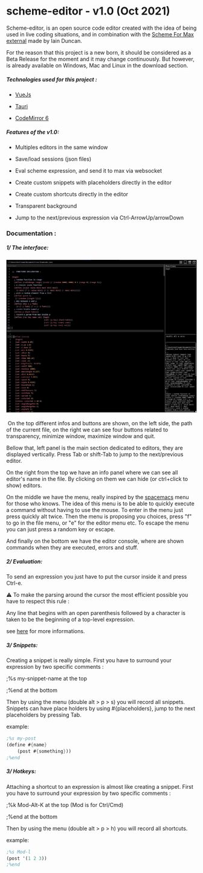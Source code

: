 # scheme-editor - v1.0 (Oct 2021)

Scheme-editor, is an open source code editor created with the idea of being used in live coding situations, and in combination with the [Scheme For Max external](https://github.com/iainctduncan/scheme-for-max) made by Iain Duncan.

For the reason that this project is a new born, it should be considered as a Beta Release for the moment and it may change continuously. But however, is already available on Windows, Mac and Linux in the download section.

##### Technologies used for this project :

- [VueJs](https://vuejs.org/)

- [Tauri](https://tauri.studio/en/)

- [CodeMirror 6](https://codemirror.net/6/)

  

##### Features of the v1.0: 

- Multiples editors in the same window

- Save/load sessions (json files)

- Eval scheme expression, and send it to max via websocket

- Create custom snippets with placeholders directly in the editor

- Create custom shortcuts directly in the editor

- Transparent background

- Jump to the next/previous expression via Ctrl-ArrowUp/arrowDown

  

### Documentation :

##### 1/ The interface:

### ![pic1](./doc/pic1.jpg)
​	On the top different infos and buttons are shown, on the left side, the path of the current file, on the right we can see four buttons related to transparency, minimize window, maximize window and quit.	

Bellow that, left panel is the main section dedicated to editors, they are displayed vertically. Press Tab or shift-Tab to jump to the next/previous editor.

On the right from the top we have an info panel where we can see all editor's name in the file. By clicking on them we can hide (or ctrl+click to show) editors.

On the middle we have the menu, really inspired by the [spacemacs](https://www.spacemacs.org/) menu for those who knows. The idea of this menu is to be able to quickly execute a command without having to use the mouse. To enter in the menu just press quickly alt twice. Then the menu is proposing you choices, press "f" to go in the file menu, or "e" for the editor menu etc. To escape the menu you can just press a random key or escape.

And finally on the bottom we have the editor console, where are shown commands when they are executed, errors and stuff.  



##### 2/ Evaluation:



To send an expression you just have to put the cursor inside it and press Ctrl-e.

⚠ To make the parsing around the cursor the most efficient possible you have to respect this rule :

Any line that begins with an open parenthesis followed by a character is taken to be the beginning of a top-level expression.

 see [here](https://github.com/oakmac/atom-parinfer/blob/master/images/zwei-top-level-expression-hack.png?fbclid=IwAR3GFYbsvCF4pot5nkmmptm3DO_fPVgWPWRdllLnFKocw3Jyu5FA5PIYqis) for more informations.



##### 3/ Snippets:



Creating a snippet is really simple. First you have to surround your expression by two specific comments :

;%s my-snippet-name at the top

;%end at the bottom

Then by using the menu (double alt > p > s) you will record all snippets. Snippets can have place holders by using #{placeholders}, jump to the next placeholders by pressing Tab.

example: 

```scheme
;%s my-post
(define #{name}
	(post #{something}))
;%end

```



##### 3/ Hotkeys:



Attaching a shortcut to an expression is almost like creating a snippet. First you have to surround your expression by two specific comments :

;%k Mod-Alt-K at the top (Mod is for Ctrl/Cmd) 

;%end at the bottom

Then by using the menu (double alt > p > h) you will record all shortcuts. 

example: 

```scheme
;%s Mod-l
(post '(1 2 3))
;%end

```

